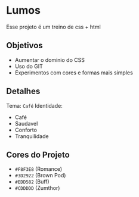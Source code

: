 # Lumos

Esse projeto é um treino de css + html

## Objetivos
 - Aumentar o dominio do CSS
 - Uso do GIT
 - Experimentos com cores e formas mais simples

## Detalhes
Tema: `Café`
Identidade: 
 - Café
 - Saudavel
 - Conforto
 - Tranquilidade

## Cores do Projeto
- `#F8F3E8` (Romance)
- `#3D2922` (Brown Pod)
- `#EDD582` (Buff)
- `#CDDDDD` (Zumthor)

